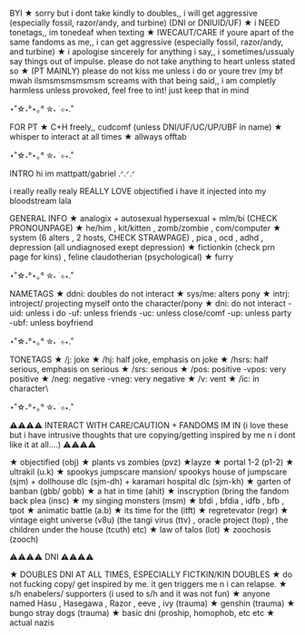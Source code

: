 BYI
★ sorry but i dont take kindly to doubles,, i will get aggressive (especially fossil, razor/andy, and turbine) (DNI or DNIUID/UF)
★ i NEED tonetags,, im tonedeaf when texting
★ IWECAUT/CARE if youre apart of the same fandoms as me,, i can get aggressive (especially fossil, razor/andy, and turbine)
★ i apologise sincerely for anything i say,, i sometimes/ussualy say things out of impulse. please do not take anything to heart unless stated so
★ (PT MAINLY) please do not kiss me unless i do or youre trev (my bf mwah ilsmsmsmsmsmsm screams
with that being said,, i am completly harmless unless provoked, feel free to int! just keep that in mind

⋆˚☆˖°⋆｡° ✮˖ ࣪ ⊹⋆.˚

FOR PT
★ C+H freely,, cudcomf (unless DNI/UF/UC/UP/UBF in name)
★ whisper to interact at all times
★ allways offtab

⋆˚☆˖°⋆｡° ✮˖ ࣪ ⊹⋆.˚

INTRO
hi im mattpatt/gabriel .ᐟ.ᐟ.ᐟ 

i really really realy REALLY LOVE objectified i have it injected into my bloodstream lala

GENERAL INFO
★ analogix + autosexual hypersexual + mlm/bi (CHECK PRONOUNPAGE)
★ he/him , kit/kitten , zomb/zombie , com/computer
★ system (6 alters , 2 hosts, CHECK STRAWPAGE) , pica , ocd , adhd , depression (all undiagnosed exept depression)
★ fictionkin (check prn page for kins) , feline claudotherian (psychological)
★ furry

⋆˚☆˖°⋆｡° ✮˖ ࣪ ⊹⋆.˚

NAMETAGS
★ ddni: doubles do not interact
★ sys/me: alters pony
★ intrj: introject/ projecting myself onto the character/pony
★ dni: do not interact
     -uid: unless i do
     -uf: unless friends
     -uc: unless close/comf 
     -up: unless party
     -ubf: unless boyfriend

⋆˚☆˖°⋆｡° ✮˖ ࣪ ⊹⋆.˚

TONETAGS
★ /j: joke
★ /hj: half joke, emphasis on joke
★ /hsrs: half serious, emphasis on serious
★ /srs: serious
★ /pos: positive
 -vpos: very positive
★ /neg: negative
 -vneg: very negative
★ /v: vent
★ /ic: in character\


⋆˚☆˖°⋆｡° ✮˖ ࣪ ⊹⋆.˚


⚠⚠⚠⚠ INTERACT WITH CARE/CAUTION + FANDOMS IM IN (i love these but i have intrusive thoughts that ure copying/getting inspired by me n i dont like it at all....) ⚠⚠⚠⚠ 

★ objectified (obj)
★ plants vs zombies (pvz)
★layze
★ portal 1-2 (p1-2)
★ ultrakil (u.k)
★ spookys jumpscare mansion/ spookys house of jumpscare (sjm) + dollhouse dlc (sjm-dh) + karamari hospital dlc (sjm-kh)
★ garten of banban (gbb/ gobb)
★ a hat in time (ahit)
★ inscryption (bring the fandom back plea (insc)
★ my singing monsters (msm)
★ bfdi , bfdia , idfb , bfb , tpot
★ animatic battle (a.b)
★ its time for the  (itft)
★  regretevator (regr)
★ vintage eight universe (v8u) (the tangi virus (ttv) , oracle project (top) , the children under the house (tcuth) etc)
★ law of talos (lot)
★ zoochosis (zooch)


⚠⚠⚠⚠ DNI ⚠⚠⚠⚠ 

★ DOUBLES DNI AT ALL TIMES, ESPECIALLY FICTKIN/KIN DOUBLES
★ do not fucking copy/ get inspired by me. it gen triggers me n i can relapse.
★ s/h enabelers/ supporters (i used to s/h and it was not fun)
★ anyone named Hasu , Hasegawa , Razor , eeve , ivy (trauma)
★ genshin (trauma)
★ bungo stray dogs (trauma)
★ basic dni (proship, homophob, etc etc
★ actual nazis
